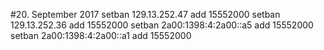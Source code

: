#20. September 2017 
setban 129.13.252.47 add 15552000
setban 129.13.252.36 add 15552000
setban 2a00:1398:4:2a00::a5 add 15552000
setban 2a00:1398:4:2a00::a1 add 15552000